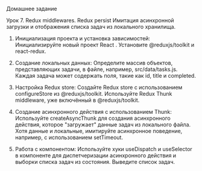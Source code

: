 Домашнее задание

Урок 7. Redux middlewares. Redux persist
Имитация асинхронной загрузки и отображения списка задач из локального хранилища.

1. Инициализация проекта и установка зависимостей: Инициализируйте новый проект React . Установите @reduxjs/toolkit и react-redux.

2. Создание локальных данных: Определите массив объектов, представляющих задачи, в файле, например, src/data/tasks.js. Каждая задача может содержать поля, такие как id, title и completed.

3. Настройка Redux store: Создайте Redux store с использованием configureStore из @reduxjs/toolkit. Используйте Redux Thunk middleware, уже включённый в @reduxjs/toolkit.

4. Создание асинхронного действия с использованием Thunk: Используйте createAsyncThunk для создания асинхронного действия, которое "загружает" данные задач из локального файла. Хотя данные и локальные, имитируйте асинхронное поведение, например, с использованием setTimeout.

5. Работа с компонентом: Используйте хуки useDispatch и useSelector в компоненте для диспетчеризации асинхронного действия и выборки списка задач из состояния. Выведите список задач.